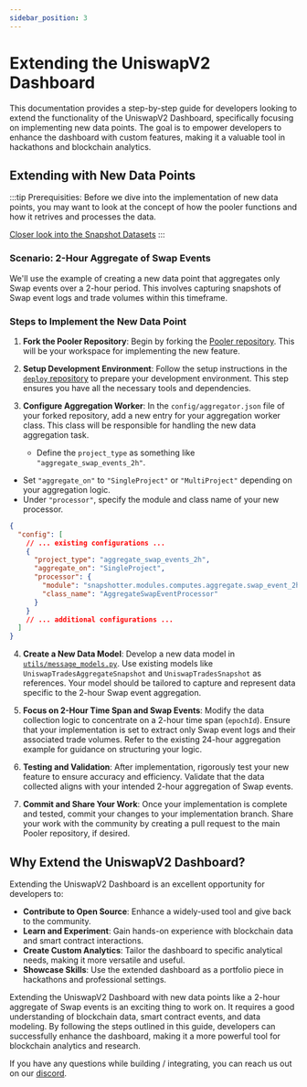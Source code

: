 ```yaml
---
sidebar_position: 3
---
```

# Extending the UniswapV2 Dashboard

This documentation provides a step-by-step guide for developers looking to extend the functionality of the UniswapV2 Dashboard, specifically focusing on implementing new data points. The goal is to empower developers to enhance the dashboard with custom features, making it a valuable tool in hackathons and blockchain analytics.

## Extending with New Data Points

:::tip
Prerequisities: Before we dive into the implementation of new data points, you may want to look at the concept of how the pooler functions and how it retrives and processes the data. 

[Closer look into the Snapshot Datasets](/docs/build-with-powerloom/uniswapv2-dashboard/Tour%20of%20the%20existing%20implementation/closer-inspection-of-the-snapshot-datasets)
:::

### Scenario: 2-Hour Aggregate of Swap Events

We'll use the example of creating a new data point that aggregates only Swap events over a 2-hour period. This involves capturing snapshots of Swap event logs and trade volumes within this timeframe.

### Steps to Implement the New Data Point

1. **Fork the Pooler Repository**:
   Begin by forking the [Pooler repository](https://github.com/powerloom/pooler). This will be your workspace for implementing the new feature.

2. **Setup Development Environment**:
   Follow the setup instructions in the [`deploy` repository](https://github.com/powerloom/deploy) to prepare your development environment. This step ensures you have all the necessary tools and dependencies.

3. **Configure Aggregation Worker**:
   In the `config/aggregator.json` file of your forked repository, add a new entry for your aggregation worker class. This class will be responsible for handling the new data aggregation task.
   - Define the `project_type` as something like `"aggregate_swap_events_2h"`.
-   Set `"aggregate_on"` to `"SingleProject"` or `"MultiProject"` depending on your aggregation logic.
-   Under `"processor"`, specify the module and class name of your new processor.
```json 
{
  "config": [
    // ... existing configurations ...
    {
      "project_type": "aggregate_swap_events_2h",
      "aggregate_on": "SingleProject",
      "processor": {
        "module": "snapshotter.modules.computes.aggregate.swap_event_2h",
        "class_name": "AggregateSwapEventProcessor"
      }
    }
    // ... additional configurations ...
  ]
}
```

4. **Create a New Data Model**:
   Develop a new data model in [`utils/message_models.py`](https://github.com/PowerLoom/snapshotter-computes/blob/eth_uniswapv2/utils/models/message_models.py). Use existing models like `UniswapTradesAggregateSnapshot` and `UniswapTradesSnapshot` as references. Your model should be tailored to capture and represent data specific to the 2-hour Swap event aggregation.

5. **Focus on 2-Hour Time Span and Swap Events**:
   Modify the data collection logic to concentrate on a 2-hour time span (`epochId`). Ensure that your implementation is set to extract only Swap event logs and their associated trade volumes. Refer to the existing 24-hour aggregation example for guidance on structuring your logic.

6. **Testing and Validation**:
   After implementation, rigorously test your new feature to ensure accuracy and efficiency. Validate that the data collected aligns with your intended 2-hour aggregation of Swap events.

7. **Commit and Share Your Work**:
   Once your implementation is complete and tested, commit your changes to your implementation branch. Share your work with the community by creating a pull request to the main Pooler repository, if desired.

## Why Extend the UniswapV2 Dashboard?

Extending the UniswapV2 Dashboard is an excellent opportunity for developers to:

- **Contribute to Open Source**: Enhance a widely-used tool and give back to the community.
- **Learn and Experiment**: Gain hands-on experience with blockchain data and smart contract interactions.
- **Create Custom Analytics**: Tailor the dashboard to specific analytical needs, making it more versatile and useful.
- **Showcase Skills**: Use the extended dashboard as a portfolio piece in hackathons and professional settings.


Extending the UniswapV2 Dashboard with new data points like a 2-hour aggregate of Swap events is an exciting thing to work on. It requires a good understanding of blockchain data, smart contract events, and data modeling. By following the steps outlined in this guide, developers can successfully enhance the dashboard, making it a more powerful tool for blockchain analytics and research.

If you have any questions while building / integrating, you can reach us out on our [discord](https://discord.com/powerloom).